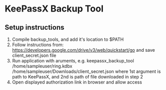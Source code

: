 # KeePassX Backup Tool

## Setup instructions

1. Compile backup_tools, and add it's location to $PATH
2. Follow instructions from: https://developers.google.com/drive/v3/web/quickstart/go and save client_secret.json file
3. Run application with aruments, e.g. keepassx_backup_tool /home/sampleuser/ring.kdbx /home/sampleuser/Downloads/client_secret.json where 1st argument is path to KeePassX, and 2nd is path of file downloaded in step 2
4. Open displayed authorization link in browser and allow access
